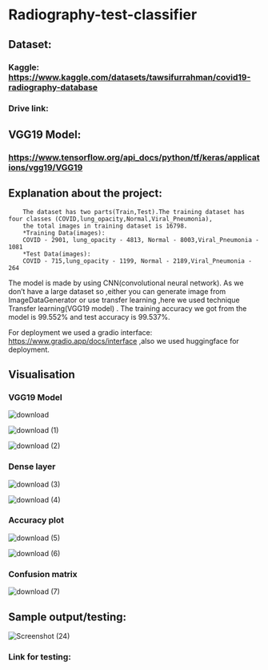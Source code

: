 # Radiography-test-classifier
## Dataset:
  ### Kaggle: https://www.kaggle.com/datasets/tawsifurrahman/covid19-radiography-database
  ### Drive link: 

## VGG19 Model: 
### https://www.tensorflow.org/api_docs/python/tf/keras/applications/vgg19/VGG19

## Explanation about the project:

        The dataset has two parts(Train,Test).The training dataset has four classes (COVID,lung_opacity,Normal,Viral_Pneumonia), 
        the total images in training dataset is 16798. 
        *Training Data(images): 
        COVID - 2901, lung_opacity - 4813, Normal - 8003,Viral_Pneumonia - 1081   
        *Test Data(images): 
        COVID - 715,lung_opacity - 1199, Normal - 2189,Viral_Pneumonia - 264

The model is made by using CNN(convolutional neural network). As we don’t have a large dataset so ,either you can generate image from ImageDataGenerator or use transfer learning ,here we used technique Transfer learning(VGG19 model) . The training accuracy we got from the model is 99.552% and test accuracy is 99.537%.

For deployment we used a gradio interface: https://www.gradio.app/docs/interface 
 ,also we used huggingface for deployment.

## Visualisation
### VGG19 Model

![download](https://github.com/Gaurav1917/Radiography-test-classifier/assets/146158309/6d7c09b8-34b5-44af-803a-95ea5c0a7c44)

![download (1)](https://github.com/Gaurav1917/Radiography-test-classifier/assets/146158309/f4cc20ee-00a8-44e0-8d6c-1e3b7599c506)

![download (2)](https://github.com/Gaurav1917/Radiography-test-classifier/assets/146158309/c338d20c-d77c-40d1-8583-2c542d3e0b8e)

### Dense layer

![download (3)](https://github.com/Gaurav1917/Radiography-test-classifier/assets/146158309/6c75be32-7dad-4eb6-8b9f-802c0a1ab112)

![download (4)](https://github.com/Gaurav1917/Radiography-test-classifier/assets/146158309/ac89e442-91dc-489e-bd53-5c961737ec09)

### Accuracy plot

![download (5)](https://github.com/Gaurav1917/Radiography-test-classifier/assets/146158309/bcb10ed2-2c61-4eb7-a8e6-805ab04bd54a)

![download (6)](https://github.com/Gaurav1917/Radiography-test-classifier/assets/146158309/96f2b8f0-d341-4a8c-941f-67367c3850ad)

### Confusion matrix

![download (7)](https://github.com/Gaurav1917/Radiography-test-classifier/assets/146158309/0937993d-7582-4223-8948-95500c240fc2)

## Sample output/testing:

![Screenshot (24)](https://github.com/Gaurav1917/Radiography-test-classifier/assets/146158309/00b48e58-ee53-4e15-a3c9-4c8ad1f23bf6)

### Link for testing:
#### 









